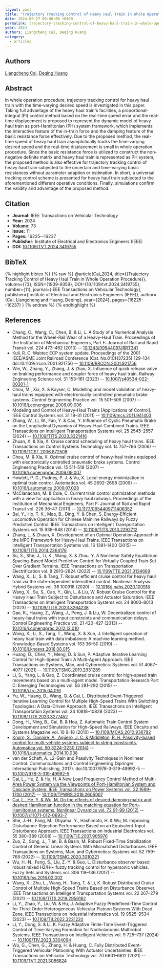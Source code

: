 ```yaml
---
layout: post
title: "Trajectory Tracking Control of Heavy Haul Train in Whole Operation Procedure"
date: 2024-06-27 00:00:00 +0100
permalink: trajectory-tracking-control-of-heavy-haul-train-in-whole-operation-procedure
year: 2024
authors: Liangcheng Cai, Deqing Huang
category:
  - articles
---
```

 
## Authors
[Liangcheng Cai](authors/liangcheng_cai), [Deqing Huang](authors/deqing_huang)
 
## Abstract
In whole operation procedure, trajectory tracking control for heavy haul train with the time-varying desired speed is investigated in this paper. Taking full advantage of the heavy haul train's facilities, a proportional-integral (PI) control method based on the real-time speed error and the real-time displacement is proposed to represent the dynamic model of heavy haul train as port-Hamiltonian (PH) system framework, which implements the interactive feature of the in-train force and the damping feature of the basic resistance force effectively. Due to the proposed method, the real-time speed of heavy haul train asymptotically tracks the time-varying desired speed and the real-time displacement is small in whole operation procedure. Since the basic resistance force is utilized to construct the non-negative definite matrix and heavy haul train is represented as PH system, the proposed method is also effective for trajectory tracking control of heavy haul train subjected to the uncertain and time-varying basic resistances without parameter adaption or estimation. In short, a universal tracking control scheme is presented for heavy haul train subjected to the aforementioned different operative conditions. Finally, simulations confirm the validity and advantage of the proposed method.
 
## Citation
- **Journal:** IEEE Transactions on Vehicular Technology
- **Year:** 2024
- **Volume:** 73
- **Issue:** 11
- **Pages:** 16225--16237
- **Publisher:** Institute of Electrical and Electronics Engineers (IEEE)
- **DOI:** [10.1109/TVT.2024.3419755](https://doi.org/10.1109/TVT.2024.3419755)
 
## BibTeX
{% highlight bibtex %}
{% raw %}
@article{Cai_2024,
  title={{Trajectory Tracking Control of Heavy Haul Train in Whole Operation Procedure}},
  volume={73},
  ISSN={1939-9359},
  DOI={10.1109/tvt.2024.3419755},
  number={11},
  journal={IEEE Transactions on Vehicular Technology},
  publisher={Institute of Electrical and Electronics Engineers (IEEE)},
  author={Cai, Liangcheng and Huang, Deqing},
  year={2024},
  pages={16225--16237}
}
{% endraw %}
{% endhighlight %}
 
## References
- Chang, C., Wang, C., Chen, B. & Li, L. A Study of a Numerical Analysis Method for the Wheel-Rail Wear of a Heavy-Haul Train. Proceedings of the Institution of Mechanical Engineers, Part F: Journal of Rail and Rapid Transit vol. 224 473–482 (2010) -- [10.1243/09544097JRRT341](https://doi.org/10.1243/09544097JRRT341)
- Kull, R. C. Wabtec ECP system update. Proceedings of the 2001 IEEE/ASME Joint Railroad Conference (Cat. No.01CH37235) 129–134 doi:10.1109/rrcon.2001.921756 -- [10.1109/RRCON.2001.921756](https://doi.org/10.1109/RRCON.2001.921756)
- Wei, W., Zhang, Y., Zhang, J. & Zhao, X. Influence of quick release valve on braking performance and coupler force of heavy haul train. Railway Engineering Science vol. 31 153–161 (2023) -- [10.1007/s40534-022-00301-1](https://doi.org/10.1007/s40534-022-00301-1)
- Chou, M., Xia, X. & Kayser, C. Modelling and model validation of heavy-haul trains equipped with electronically controlled pneumatic brake systems. Control Engineering Practice vol. 15 501–509 (2007) -- [10.1016/j.conengprac.2006.09.006](https://doi.org/10.1016/j.conengprac.2006.09.006)
- Modeling and Control of Heavy-Haul Trains [Applications of Control]. IEEE Control Systems vol. 31 18–31 (2011) -- [10.1109/mcs.2011.941403](https://doi.org/10.1109/mcs.2011.941403)
- Zhang, W., Li, W., Fan, Y. & Cao, Y. Influence of Cyclic Pneumatic Brake on the Longitudinal Dynamics of Heavy-Haul Combined Trains. IEEE Transactions on Intelligent Transportation Systems vol. 25 2545–2557 (2024) -- [10.1109/TITS.2023.3321416](https://doi.org/10.1109/TITS.2023.3321416)
- Zhuan, X. & Xia, X. Cruise control scheduling of heavy haul trains. IEEE Transactions on Control Systems Technology vol. 14 757–766 (2006) -- [10.1109/TCST.2006.872506](https://doi.org/10.1109/TCST.2006.872506)
- Chou, M. & Xia, X. Optimal cruise control of heavy-haul trains equipped with electronically controlled pneumatic brake systems. Control Engineering Practice vol. 15 511–519 (2007) -- [10.1016/j.conengprac.2006.09.007](https://doi.org/10.1016/j.conengprac.2006.09.007)
- Howlett, P. G., Pudney, P. J. & Vu, X. Local energy minimization in optimal train control. Automatica vol. 45 2692–2698 (2009) -- [10.1016/j.automatica.2009.07.028](https://doi.org/10.1016/j.automatica.2009.07.028)
- McClanachan, M. & Cole, C. Current train control optimization methods with a view for application in heavy haul railways. Proceedings of the Institution of Mechanical Engineers, Part F: Journal of Rail and Rapid Transit vol. 226 36–47 (2011) -- [10.1177/0954409711406352](https://doi.org/10.1177/0954409711406352)
- Bai, Y., Ho, T. K., Mao, B., Ding, Y. & Chen, S. Energy-Efficient Locomotive Operation for Chinese Mainline Railways by Fuzzy Predictive Control. IEEE Transactions on Intelligent Transportation Systems vol. 15 938–948 (2014) -- [10.1109/TITS.2013.2292712](https://doi.org/10.1109/TITS.2013.2292712)
- Zhang, L. & Zhuan, X. Development of an Optimal Operation Approach in the MPC Framework for Heavy-Haul Trains. IEEE Transactions on Intelligent Transportation Systems vol. 16 1391–1400 (2015) -- [10.1109/TITS.2014.2364178](https://doi.org/10.1109/TITS.2014.2364178)
- Su, S., She, J., Li, K., Wang, X. & Zhou, Y. A Nonlinear Safety Equilibrium Spacing-Based Model Predictive Control for Virtually Coupled Train Set Over Gradient Terrains. IEEE Transactions on Transportation Electrification vol. 8 2810–2824 (2022) -- [10.1109/TTE.2021.3134669](https://doi.org/10.1109/TTE.2021.3134669)
- Wang, X., Li, S. & Tang, T. Robust efficient cruise control for heavy haul train via the state-dependent intermittent control. Nonlinear Analysis: Hybrid Systems vol. 38 100918 (2020) -- [10.1016/j.nahs.2020.100918](https://doi.org/10.1016/j.nahs.2020.100918)
- Wang, X., Su, S., Cao, Y., Qin, L. & Liu, W. Robust Cruise Control for the Heavy Haul Train Subject to Disturbance and Actuator Saturation. IEEE Transactions on Intelligent Transportation Systems vol. 24 8003–8013 (2023) -- [10.1109/TITS.2023.3264238](https://doi.org/10.1109/TITS.2023.3264238)
- Gao, K., Huang, Z., Wang, J., Peng, J. & Liu, W. Decentralized control of heavy-haul trains with input constraints and communication delays. Control Engineering Practice vol. 21 420–427 (2013) -- [10.1016/j.conengprac.2012.12.010](https://doi.org/10.1016/j.conengprac.2012.12.010)
- Wang, X., Li, S., Tang, T., Wang, X. & Xun, J. Intelligent operation of heavy haul train with data imbalance: A machine learning method. Knowledge-Based Systems vol. 163 36–50 (2019) -- [10.1016/j.knosys.2018.08.015](https://doi.org/10.1016/j.knosys.2018.08.015)
- Huang, D., Chen, Y., Meng, D. & Sun, P. Adaptive Iterative Learning Control for High-Speed Train: A Multi-Agent Approach. IEEE Transactions on Systems, Man, and Cybernetics: Systems vol. 51 4067–4077 (2021) -- [10.1109/TSMC.2019.2931289](https://doi.org/10.1109/TSMC.2019.2931289)
- Li, S., Yang, L. & Gao, Z. Coordinated cruise control for high-speed train movements based on a multi-agent model. Transportation Research Part C: Emerging Technologies vol. 56 281–292 (2015) -- [10.1016/j.trc.2015.04.016](https://doi.org/10.1016/j.trc.2015.04.016)
- Yu, W., Huang, D., Wang, Q. & Cai, L. Distributed Event-Triggered Iterative Learning Control for Multiple High-Speed Trains With Switching Topologies: A Data-Driven Approach. IEEE Transactions on Intelligent Transportation Systems vol. 24 10818–10829 (2023) -- [10.1109/TITS.2023.3277452](https://doi.org/10.1109/TITS.2023.3277452)
- Dong, H., Ning, B., Cai, B. & Hou, Z. Automatic Train Control System Development and Simulation for High-Speed Railways. IEEE Circuits and Systems Magazine vol. 10 6–18 (2010) -- [10.1109/MCAS.2010.936782](https://doi.org/10.1109/MCAS.2010.936782)
- [Knorn, S., Donaire, A., Agüero, J. C. & Middleton, R. H. Passivity-based control for multi-vehicle systems subject to string constraints. Automatica vol. 50 3224–3230 (2014)](passivity-based-control-for-multi-vehicle-systems-subject-to-string-constraints) -- [10.1016/j.automatica.2014.10.038](https://doi.org/10.1016/j.automatica.2014.10.038)
- van der Schaft, A. L2-Gain and Passivity Techniques in Nonlinear Control. Communications and Control Engineering (Springer International Publishing, 2017). doi:10.1007/978-3-319-49992-5 -- [10.1007/978-3-319-49992-5](https://doi.org/10.1007/978-3-319-49992-5)
- [Cai, L., He, Z. & Hu, H. A New Load Frequency Control Method of Multi-Area Power System via the Viewpoints of Port-Hamiltonian System and Cascade System. IEEE Transactions on Power Systems vol. 32 1689–1700 (2017)](a-new-load-frequency-control-method-of-multi-area-power-system-via-the-viewpoints-of-port-hamiltonian-system-and-cascade-system) -- [10.1109/TPWRS.2016.2605007](https://doi.org/10.1109/TPWRS.2016.2605007)
- [Cai, L., He, Y. & Wu, M. On the effects of desired damping matrix and desired Hamiltonian function in the matching equation for Port–Hamiltonian systems. Nonlinear Dynamics vol. 72 91–99 (2012)](on-the-effects-of-desired-damping-matrix-and-desired-hamiltonian-function-in-the-matching-equation-for-port-hamiltonian-systems) -- [10.1007/s11071-012-0693-7](https://doi.org/10.1007/s11071-012-0693-7)
- She, J.-H., Fang, M., Ohyama, Y., Hashimoto, H. & Wu, M. Improving Disturbance-Rejection Performance Based on an Equivalent-Input-Disturbance Approach. IEEE Transactions on Industrial Electronics vol. 55 380–389 (2008) -- [10.1109/TIE.2007.905976](https://doi.org/10.1109/TIE.2007.905976)
- Zuo, Z., Song, J., Tian, B. & Basin, M. Robust Fixed-Time Stabilization Control of Generic Linear Systems With Mismatched Disturbances. IEEE Transactions on Systems, Man, and Cybernetics: Systems vol. 52 759–768 (2022) -- [10.1109/TSMC.2020.3010221](https://doi.org/10.1109/TSMC.2020.3010221)
- Wu, H.-N., Feng, S., Liu, Z.-Y. & Guo, L. Disturbance observer based robust mixed H2/H∞ fuzzy tracking control for hypersonic vehicles. Fuzzy Sets and Systems vol. 306 118–136 (2017) -- [10.1016/j.fss.2016.02.002](https://doi.org/10.1016/j.fss.2016.02.002)
- Wang, X., Zhu, L., Wang, H., Tang, T. & Li, K. Robust Distributed Cruise Control of Multiple High-Speed Trains Based on Disturbance Observer. IEEE Transactions on Intelligent Transportation Systems vol. 22 267–279 (2021) -- [10.1109/TITS.2019.2956162](https://doi.org/10.1109/TITS.2019.2956162)
- Li, Y., Zhao, Y., Liu, W. & Hu, J. Adaptive Fuzzy Predefined-Time Control for Third-Order Heterogeneous Vehicular Platoon Systems With Dead Zone. IEEE Transactions on Industrial Informatics vol. 19 9525–9534 (2023) -- [10.1109/TII.2022.3221220](https://doi.org/10.1109/TII.2022.3221220)
- Li, Y., Dong, S. & Li, K. Fuzzy Adaptive Finite-Time Event-Triggered Control of Time-Varying Formation for Nonholonomic Multirobot Systems. IEEE Transactions on Intelligent Vehicles vol. 9 725–737 (2024) -- [10.1109/TIV.2023.3304064](https://doi.org/10.1109/TIV.2023.3304064)
- Wu, G., Chen, G., Zhang, H. & Huang, C. Fully Distributed Event-Triggered Vehicular Platooning With Actuator Uncertainties. IEEE Transactions on Vehicular Technology vol. 70 6601–6612 (2021) -- [10.1109/TVT.2021.3086824](https://doi.org/10.1109/TVT.2021.3086824)


